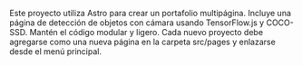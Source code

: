 <!-- Use this file to provide workspace-specific custom instructions to Copilot. For more details, visit https://code.visualstudio.com/docs/copilot/copilot-customization#_use-a-githubcopilotinstructionsmd-file -->

Este proyecto utiliza Astro para crear un portafolio multipágina. Incluye una página de detección de objetos con cámara usando TensorFlow.js y COCO-SSD. Mantén el código modular y ligero. Cada nuevo proyecto debe agregarse como una nueva página en la carpeta src/pages y enlazarse desde el menú principal.
